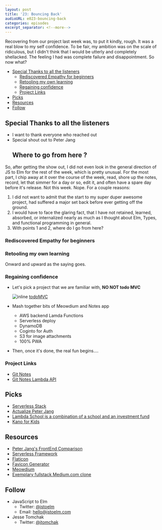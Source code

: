 ```yaml
---
layout: post
title: '23: Bouncing Back'
audioURL: e023-bouncing-back
categories: episodes
excerpt_separator: <!--more-->
---
```


Recovering from our project last week was, to put it kindly, rough. It was a real blow to my self confidence. To be fair, my ambition was on the scale of ridiculous, but I didn't think that I would be utterly and completely shellacked. The feeling I had was complete failure and disappointment. So now what?

<!--more-->

<!-- TOC -->

* [Special Thanks to all the listeners](#special-thanks-to-all-the-listeners)
  * [Rediscovered Empathy for beginners](#rediscovered-empathy-for-beginners)
  * [Retooling my own learning](#retooling-my-own-learning)
  * [Regaining confidence](#regaining-confidence)
  * [Project Links](#project-links)
* [Picks](#picks)
* [Resources](#resources)
* [Follow](#follow)

<!-- /TOC -->

## Special Thanks to all the listeners

* I want to thank everyone who reached out
* Special shout out to Peter Jang
  ## Where to go from here ?

So, after getting the show out, I did not even look in the general direction of JS to Elm for the rest of the week, which is pretty unusual. For the most part, I chip away at it over the course of the week, read, shore up the notes, record, let that simmer for a day or so, edit it, and often have a spare day before it's release. Not this week. Nope. For a couple reasons:

1. I did not want to admit that the start to my super duper awesome project, had suffered a major set back before ever getting off the ground.
2. I would have to face the glaring fact, that I have not retained, learned, absorbed, or internalized nearly as much as I thought about Elm, Types, and functional programming in general.
3. With points 1 and 2, where do I go from here?

### Rediscovered Empathy for beginners

### Retooling my own learning

Onward and upward as the saying goes.

### Regaining confidence

* Let's pick a project that we are familiar with, **NO NOT todo MVC**

  ![inline](https://cdn-images-1.medium.com/max/2000/1*g6c8GzN-fkt4wi1liJGdhA.jpeg)
  [todoMVC](https://medium.freecodecamp.org/every-time-you-build-a-to-do-list-app-a-puppy-dies-505b54637a5d)

* Mash together bits of Meowdium and Notes app

  * AWS backend Lamda Functions
  * Serverless deploy
  * DynamoDB
  * Coginto for Auth
  * S3 for image attachments
  * 100% PWA

* Then, once it's done, the real fun begins....

### Project Links

* [Git Notes](https://github.com/jtomchak/git-notes-app)
* [Git Notes Lambda API](https://github.com/jtomchak/git-notes-app-api)

## Picks

* [Serverless Stack](https://www.patreon.com/serverless_stack)
* [Actualize Peter Jang](http://anyonecanlearntocode.com/)
* [Lambda School is a combination of a school and an investment fund](https://lambdaschool.com/)
* [Kano for Kids](https://kano.me/)

## Resources

* [Peter Jang's FrontEnd Comparison](https://medium.com/actualize-network/comparing-frontend-frameworks-part-1-introduction-6cf3d49e42cf)
* [Serverless Framework](https://serverless.com/blog/serverless-express-rest-api/)
* [Flaticon](https://www.flaticon.com)
* [Favicon Generator](https://realfavicongenerator.net)
* [Meowdium](https://happy-curran-f56088.netlify.com)
* [Exemplary fullstack Medium.com clone](https://github.com/gothinkster/realworld)

## Follow

* JavaScript to Elm
  * Twitter: [@jstoelm](https://twitter.com/jstoelm)
  * Email: [hello@jstoelm.com](mailto:hello@jstoelm.com)
* Jesse Tomchak
  * Twitter: [@jtomchak](https://twitter.com/jtomchak)
